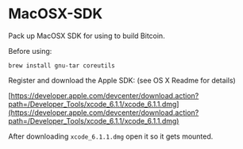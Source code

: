 # MacOSX-SDK

Pack up MacOSX SDK for using to build Bitcoin.

Before using:

```
brew install gnu-tar coreutils
```

Register and download the Apple SDK: (see OS X Readme for details)

[https://developer.apple.com/devcenter/download.action?path=/Developer_Tools/xcode_6.1.1/xcode_6.1.1.dmg](https://developer.apple.com/devcenter/download.action?path=/Developer_Tools/xcode_6.1.1/xcode_6.1.1.dmg)

After downloading `xcode_6.1.1.dmg` open it so it gets mounted.